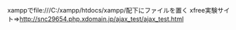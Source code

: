 xamppでfile:///C:/xampp/htdocs/xampp/配下にファイルを置く
xfree実験サイト=>http://snc29654.php.xdomain.jp/ajax_test/ajax_test.html